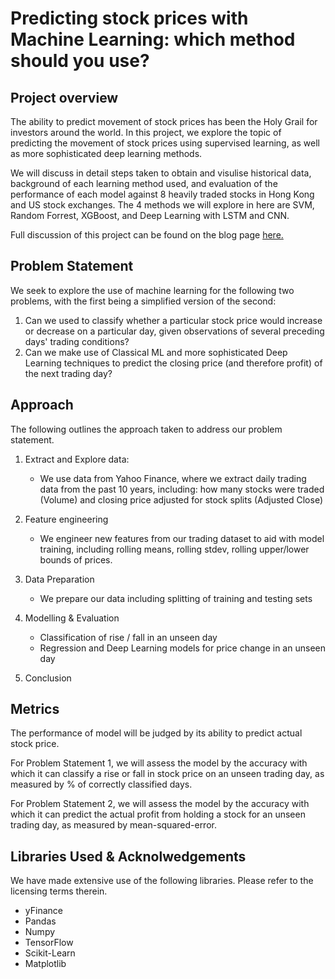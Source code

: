 # Predicting stock prices with Machine Learning: which method should you use?

## Project overview
The ability to predict movement of stock prices has been the Holy Grail for investors around the world.  In this project, we explore the topic of predicting the movement of stock prices using supervised learning, as well as more sophisticated deep learning methods.

We will discuss in detail steps taken to obtain and visulise historical data, background of each learning method used, and evaluation of the performance of each model against 8 heavily traded stocks in Hong Kong and US stock exchanges.  The 4 methods we will explore in here are SVM, Random Forrest, XGBoost, and Deep Learning with LSTM and CNN.

Full discussion of this project can be found on the blog page [here.](https://jztang.medium.com/predicting-stock-prices-with-ai-which-method-should-you-use-to-profit-5cbc4c9a2cc1)

## Problem Statement
We seek to explore the use of machine learning for the following two problems, with the first being a simplified version of the second:
1. Can we used to classify whether a particular stock price would increase or decrease on a particular day, given observations of several preceding days' trading conditions?
2. Can we make use of Classical ML and more sophisticated Deep Learning techniques to predict the closing price (and therefore profit) of the next trading day?


## Approach

The following outlines the approach taken to address our problem statement.

1. Extract and Explore data:
    - We use data from Yahoo Finance, where we extract daily trading data from the past 10 years, including: how many stocks were traded (Volume) and closing price adjusted for stock splits (Adjusted Close)
    
    
2. Feature engineering
    - We engineer new features from our trading dataset to aid with model training, including rolling means, rolling stdev, rolling upper/lower bounds of prices.


3. Data Preparation
    - We prepare our data including splitting of training and testing sets


4. Modelling & Evaluation
    - Classification of rise / fall in an unseen day
    - Regression and Deep Learning models for price change in an unseen day
    
    
5. Conclusion


    
## Metrics

The performance of model will be judged by its ability to predict actual stock price.

For Problem Statement 1, we will assess the model by the accuracy with which it can classify a rise or fall in stock price on an unseen trading day, as measured by % of correctly classified days.

For Problem Statement 2, we will assess the model by the accuracy with which it can predict the actual profit from holding a stock for an unseen trading day, as measured by mean-squared-error.

## Libraries Used & Acknolwedgements

We have made extensive use of the following libraries.  Please refer to the licensing terms therein.
- yFinance
- Pandas
- Numpy
- TensorFlow
- Scikit-Learn
- Matplotlib
